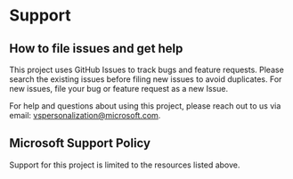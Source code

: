 # Support

## How to file issues and get help  

This project uses GitHub Issues to track bugs and feature requests. Please search the existing 
issues before filing new issues to avoid duplicates.  For new issues, file your bug or 
feature request as a new Issue.

For help and questions about using this project, please reach out to us via email: [vspersonalization@microsoft.com](mailto:vspersonalization@microsoft.com).

## Microsoft Support Policy  

Support for this project is limited to the resources listed above.
